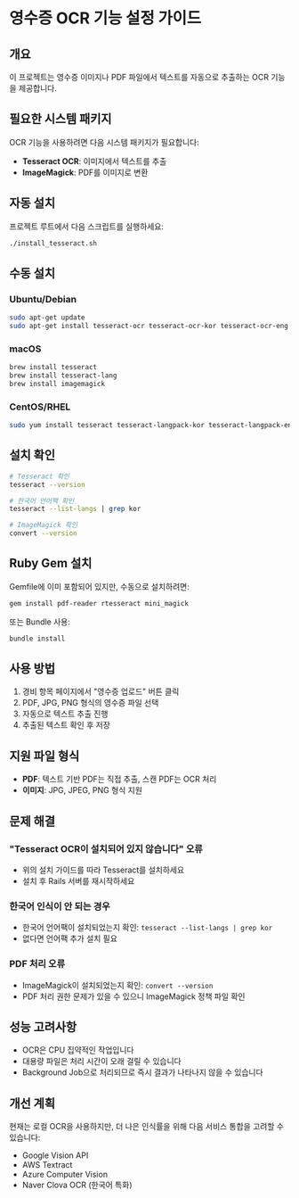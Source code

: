# 영수증 OCR 기능 설정 가이드

## 개요
이 프로젝트는 영수증 이미지나 PDF 파일에서 텍스트를 자동으로 추출하는 OCR 기능을 제공합니다.

## 필요한 시스템 패키지

OCR 기능을 사용하려면 다음 시스템 패키지가 필요합니다:
- **Tesseract OCR**: 이미지에서 텍스트를 추출
- **ImageMagick**: PDF를 이미지로 변환

## 자동 설치

프로젝트 루트에서 다음 스크립트를 실행하세요:

```bash
./install_tesseract.sh
```

## 수동 설치

### Ubuntu/Debian
```bash
sudo apt-get update
sudo apt-get install tesseract-ocr tesseract-ocr-kor tesseract-ocr-eng imagemagick
```

### macOS
```bash
brew install tesseract
brew install tesseract-lang
brew install imagemagick
```

### CentOS/RHEL
```bash
sudo yum install tesseract tesseract-langpack-kor tesseract-langpack-eng ImageMagick
```

## 설치 확인

```bash
# Tesseract 확인
tesseract --version

# 한국어 언어팩 확인
tesseract --list-langs | grep kor

# ImageMagick 확인
convert --version
```

## Ruby Gem 설치

Gemfile에 이미 포함되어 있지만, 수동으로 설치하려면:

```bash
gem install pdf-reader rtesseract mini_magick
```

또는 Bundle 사용:

```bash
bundle install
```

## 사용 방법

1. 경비 항목 페이지에서 "영수증 업로드" 버튼 클릭
2. PDF, JPG, PNG 형식의 영수증 파일 선택
3. 자동으로 텍스트 추출 진행
4. 추출된 텍스트 확인 후 저장

## 지원 파일 형식

- **PDF**: 텍스트 기반 PDF는 직접 추출, 스캔 PDF는 OCR 처리
- **이미지**: JPG, JPEG, PNG 형식 지원

## 문제 해결

### "Tesseract OCR이 설치되어 있지 않습니다" 오류
- 위의 설치 가이드를 따라 Tesseract를 설치하세요
- 설치 후 Rails 서버를 재시작하세요

### 한국어 인식이 안 되는 경우
- 한국어 언어팩이 설치되었는지 확인: `tesseract --list-langs | grep kor`
- 없다면 언어팩 추가 설치 필요

### PDF 처리 오류
- ImageMagick이 설치되었는지 확인: `convert --version`
- PDF 처리 권한 문제가 있을 수 있으니 ImageMagick 정책 파일 확인

## 성능 고려사항

- OCR은 CPU 집약적인 작업입니다
- 대용량 파일은 처리 시간이 오래 걸릴 수 있습니다
- Background Job으로 처리되므로 즉시 결과가 나타나지 않을 수 있습니다

## 개선 계획

현재는 로컬 OCR을 사용하지만, 더 나은 인식률을 위해 다음 서비스 통합을 고려할 수 있습니다:
- Google Vision API
- AWS Textract
- Azure Computer Vision
- Naver Clova OCR (한국어 특화)